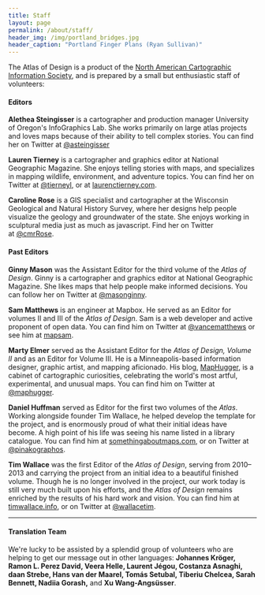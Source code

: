 ```yaml
---
title: Staff
layout: page
permalink: /about/staff/
header_img: /img/portland_bridges.jpg
header_caption: "Portland Finger Plans (Ryan Sullivan)"
---
```


The Atlas of Design is a product of the <a href="http://nacis.org">North American Cartographic Information Society</a>, and is prepared by a small but enthusiastic staff of volunteers:

#### Editors
<strong>Alethea Steingisser</strong> is a cartographer and production manager University of Oregon's InfoGraphics Lab. She works primarily on large atlas projects and loves maps because of their ability to tell complex stories. You can find her on Twitter at <a href="https://twitter.com/asteingisser">@asteingisser</a>

<strong>Lauren Tierney</strong> is a cartographer and graphics editor at National Geographic Magazine. She enjoys telling stories with maps, and specializes in mapping wildlife, environment, and adventure topics. You can find her on Twitter at <a href="https://twitter.com/tierneyl">@tierneyl</a>, or at <a href="http://www.laurenctierney.com">laurenctierney.com</a>.

<strong>Caroline Rose</strong> is a GIS specialist and cartographer at the Wisconsin Geological and Natural History Survey, where her designs help people visualize the geology and groundwater of the state. She enjoys working in sculptural media just as much as javascript. Find her on Twitter at <a href="https://twitter.com/cmrrose">@cmrRose</a>.



<h4>Past Editors</h4>
<strong>Ginny Mason</strong> was the Assistant Editor for the third volume of the <em>Atlas of Design</em>. Ginny is a cartographer and graphics editor at National Geographic Magazine. She likes maps that help people make informed decisions. You can follow her on Twitter at <a href="https://twitter.com/masonginny" target="_blank">@masonginny</a>.

**Sam Matthews** is an engineer at Mapbox. He served as an Editor for volumes II and III of the <em>Atlas of Design</em>. Sam is a web developer and active proponent of open data. You can find him on Twitter at <a href="https://twitter.com/vancematthews">@vancematthews</a> or see him at <a href="http://mapsam.com">mapsam</a>.

<strong>Marty Elmer</strong> served as the Assistant Editor for  the <em>Atlas of Design, Volume II</em> and as an Editor for Volume III. He is a Minneapolis-based information designer, graphic artist, and mapping aficionado. His blog, <a href="http://www.maphugger.com">MapHugger</a>, is a cabinet of cartographic curiosities, celebrating the world's most artful, experimental, and unusual maps. You can find him on Twitter at <a href="https://twitter.com/maphugger">@maphugger</a>.

<strong>Daniel Huffman</strong> served as Editor for the first two volumes of the <em>Atlas</em>. Working alongside founder Tim Wallace, he helped develop the template for the project, and is enormously proud of what their initial ideas have become. A high point of his life was seeing his name listed in a library catalogue. You can find him at <a href="http://somethingaboutmaps.com">somethingaboutmaps.com</a>, or on Twitter at <a class="user-mention" href="https://github.com/pinakographos">@pinakographos</a>.

<strong>Tim Wallace</strong> was the first Editor of the <em>Atlas of Design</em>, serving from 2010–2013 and carrying the project from an initial idea to a beautiful finished volume. Though he is no longer involved in the project, our work today is still very much built upon his efforts, and the <em>Atlas of Design</em> remains enriched by the results of his hard work and vision. You can find him at <a href="http://timwallace.info">timwallace.info</a>, or on Twitter at <a href="http://twitter.com/wallacetim">@wallacetim</a>.

<hr />

<h4>Translation Team</h4>
We're lucky to be assisted by a splendid group of volunteers who are helping to get our message out in other languages: <strong>Johannes Kröger, Ramon L. Perez David, Veera Helle, Laurent Jégou, Costanza Asnaghi, daan Strebe, Hans van der Maarel, Tomás Setubal, Tiberiu Chelcea, Sarah Bennett, Nadiia Gorash,</strong> and <strong>Xu Wang-Angsüsser</strong>.
